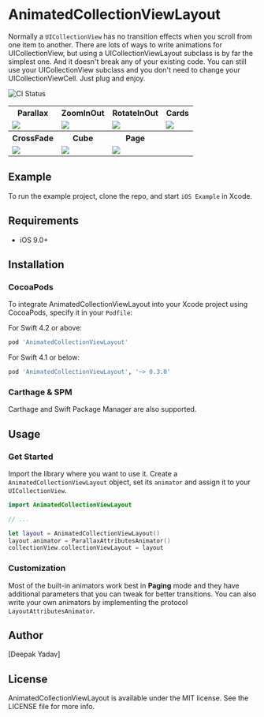 # AnimatedCollectionViewLayout

Normally a `UICollectionView` has no transition effects when you scroll from one item to another. There are lots of ways to write animations for UICollectionView, but using a UICollectionViewLayout subclass is by far the simplest one. And it doesn't break any of your existing code. You can still use your UICollectionView subclass and you don't need to change your UICollectionViewCell. Just plug and enjoy.

![CI Status](https://travis-ci.org/KelvinJin/AnimatedCollectionViewLayout.svg?branch=master)

<table>
<tr>
<th>Parallax</th>
<th>ZoomInOut</th>
<th>RotateInOut</th>
<th>Cards</th>
</tr>
<tr>
<td><img src="http://i.imgur.com/v8JuRYj.gif"/></td>
<td><img src="http://i.imgur.com/lLooXQ7.gif"/></td>
<td><img src="http://i.imgur.com/lCNh5mg.gif"/></td>
<td><img src="http://i.imgur.com/joA1emB.gif"/></td>
</tr>
<tr>
<th>CrossFade</th>
<th>Cube</th>
<th>Page</th>
<th></th>
</tr>
<tr>
<td><img src="http://i.imgur.com/U1hOKYo.gif"/></td>
<td><img src="http://i.imgur.com/897mcdm.gif"/></td>
<td><img src="http://i.imgur.com/HRcvRIV.gif"/></td>
<td></td>
</tr>
</table>

## Example

To run the example project, clone the repo, and start `iOS Example` in Xcode.

## Requirements

- iOS 9.0+

## Installation

### CocoaPods

To integrate AnimatedCollectionViewLayout into your Xcode project using CocoaPods, specify it in your `Podfile`:

For Swift 4.2 or above:

```ruby
pod 'AnimatedCollectionViewLayout'
```

For Swift 4.1 or below:

```ruby
pod 'AnimatedCollectionViewLayout', '~> 0.3.0'
```

### Carthage & SPM

Carthage and Swift Package Manager are also supported.

## Usage

### Get Started

Import the library where you want to use it. Create a `AnimatedCollectionViewLayout` object, set its `animator` and assign it to your `UICollectionView`.

```swift
import AnimatedCollectionViewLayout

// ...

let layout = AnimatedCollectionViewLayout()
layout.animator = ParallaxAttributesAnimator()
collectionView.collectionViewLayout = layout
```

### Customization

Most of the built-in animators work best in **Paging** mode and they have additional parameters that you can tweak for better transitions.
You can also write your own animators by implementing the protocol `LayoutAttributesAnimator`.

## Author

[Deepak Yadav]


## License

AnimatedCollectionViewLayout is available under the MIT license. See the LICENSE file for more info.
